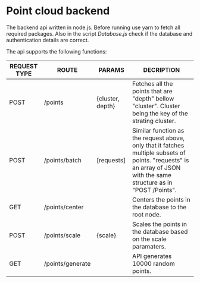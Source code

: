 # Point cloud backend
The backend api written in node.js. Before running use yarn to fetch all required packages. Also in the script *Database.js* check if the database and authentication details are correct.

The api supports the following functions:

REQUEST TYPE | ROUTE | PARAMS | DECRIPTION
------------ | ----- | ------ | ----------
POST | /points | {cluster, depth} | Fetches all the points that are "depth" bellow "cluster". Cluster being the key of the strating cluster.
POST | /points/batch | [requests] |  Similar function as the request above, only that it fatches multiple subsets of points. "requests" is an array of JSON with the same structure as in "POST /Points".
GET | /points/center |  |  Centers the points in the database to the root node.
POST | /points/scale | {scale} |  Scales the points in the database based on the scale paramaters.
GET | /points/generate |  |  API generates 10000 random points.
